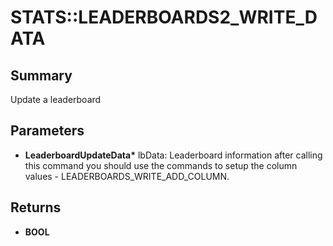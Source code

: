 # STATS::LEADERBOARDS2_WRITE_DATA

## Summary
Update a leaderboard

## Parameters
* **LeaderboardUpdateData\*** lbData: Leaderboard information after calling this command you should use the commands to setup the column values - LEADERBOARDS_WRITE_ADD_COLUMN.

## Returns
* **BOOL**